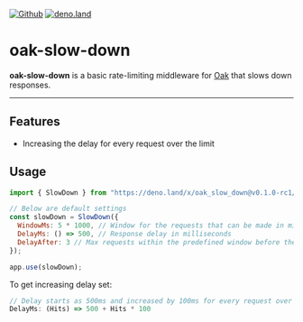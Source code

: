 [![Github](https://img.shields.io/badge/Github-Repository-181717?logo=github&style=for-the-badge)](https://github.com/brodbar/oak-slow-down)
[![deno.land](https://shields.io/badge/deno.land-gray?logo=deno&style=for-the-badge)](https://deno.land/x/oak_slow_down)

# oak-slow-down

**oak-slow-down** is a basic rate-limiting middleware for [Oak](https://github.com/oakserver/oak) that slows down responses.

---

## Features

- Increasing the delay for every request over the limit

## Usage

```js
import { SlowDown } from "https://deno.land/x/oak_slow_down@v0.1.0-rc1/mod.js";

// Below are default settings
const slowDown = SlowDown({
  WindowMs: 5 * 1000, // Window for the requests that can be made in milliseconds
  DelayMs: () => 500, // Response delay in milliseconds
  DelayAfter: 3 // Max requests within the predefined window before the delay
});

app.use(slowDown);
```

To get increasing delay set:
```js
// Delay starts as 500ms and increased by 100ms for every request over the limit
DelayMs: (Hits) => 500 + Hits * 100
```
